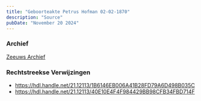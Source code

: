 ```yaml
---
title: "Geboorteakte Petrus Hofman 02-02-1870"
description: "Source"
pubDate: "November 20 2024"
---
```


### Archief
[Zeeuws Archief](https://www.zeeuwsarchief.nl/)

### Rechtstreekse Verwijzingen
- https://hdl.handle.net/21.12113/1B6146EB006A41B28FD79A6D498B035C
- https://hdl.handle.net/21.12113/40E10E4F4F984429BB98CFB34FBD714F